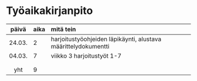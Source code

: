 # Työaikakirjanpito

| päivä | aika | mitä tein  |
| :----:|:-----| :-----|
| 24.03. | 2    | harjoitustyöohjeiden läpikäynti, alustava määrittelydokumentti |
| 04.03. | 7    | viikko 3 harjoitustyöt 1-7 |
|  |     |  |
|  |     |  |
| yht   | 9   | | 
